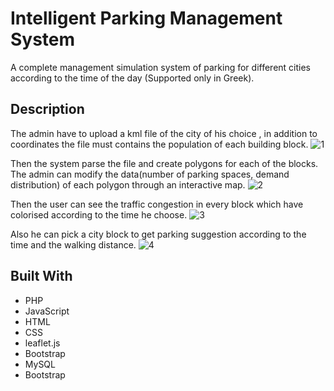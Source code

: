 # Intelligent Parking Management System
A complete management simulation system of parking for different cities according to the time of the day (Supported only in Greek).

## Description
The admin have to upload a kml file of the city of his choice , in addition to coordinates the file must contains the population of each building block.
![1](https://user-images.githubusercontent.com/46083188/89735681-fc27a080-da6c-11ea-8c9d-ad047b276a66.jpg)

Then the system parse the file and create polygons for each of the blocks. The admin can modify the data(number of parking spaces, demand distribution) of each polygon through an interactive map. 
![2](https://user-images.githubusercontent.com/46083188/89735682-fdf16400-da6c-11ea-9bcc-2b281e9ab558.jpg)

Then the user can see the traffic congestion in every block which have colorised according to the time he choose.
![3](https://user-images.githubusercontent.com/46083188/89735685-ff229100-da6c-11ea-985f-0ade8922934c.jpg)

Also he can pick a city block to get parking suggestion according to the time and the walking distance.
![4](https://user-images.githubusercontent.com/46083188/89735686-ffbb2780-da6c-11ea-880f-5e4e489576fb.jpg)


## Built With
* PHP
* JavaScript
* HTML
* CSS
* leaflet.js
* Bootstrap
* MySQL
* Bootstrap
